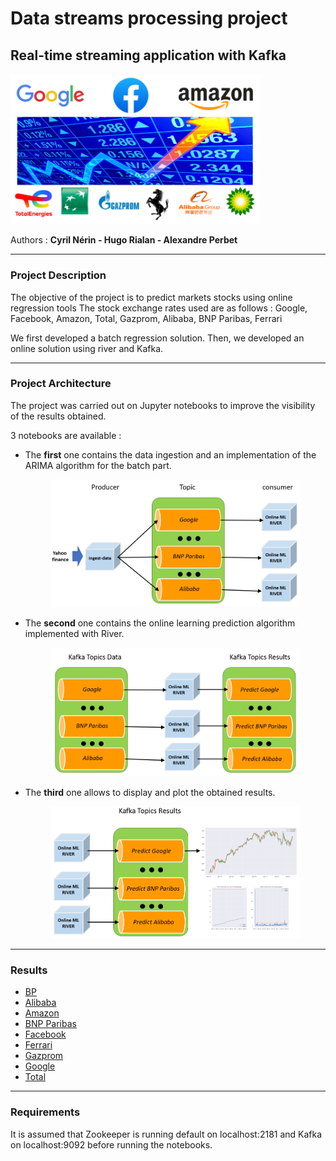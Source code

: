# Data streams processing project

## Real-time streaming application with Kafka 

<img src="Google_Facebook_Amazon.PNG" width="400"></img>

Authors : __Cyril Nérin - Hugo Rialan - Alexandre Perbet__

--- 
### Project Description 
The objective of the project is to predict markets stocks using online regression tools
The stock exchange rates used are as follows : Google, Facebook, Amazon, Total, Gazprom, Alibaba, BNP Paribas, Ferrari

We first developed a batch regression solution. Then, we developed an online solution using river and Kafka.

--- 
### Project Architecture

The project was carried out on Jupyter notebooks to improve the visibility of the results obtained. 

3 notebooks are available : 

- The **first** one contains the data ingestion and an implementation of the ARIMA algorithm for the batch part.
  <div align="center">
  <img src="Archi_KAFKA.PNG" width="400"></img>
  </div>
  
- The **second** one contains the online learning prediction algorithm implemented with River.
  <div align="center">
  <img src="Archi_KAFKA_2.PNG" width="400"></img>
  </div>
- The **third** one allows to display and plot the obtained results.
  <div align="center">
  <img src="Archi_KAFKA_3.PNG" width="400"></img>
  </div>
  
 --- 
### Results 

- [BP](https://hrialan.github.io/m2ds-data-stream-project/HTML/3-BP__NERIN_PERBET_RIALAN__Datastream_sujet_5__Plot.html)
- [Alibaba](https://hrialan.github.io/m2ds-data-stream-project/HTML/3-alibaba__NERIN_PERBET_RIALAN__Datastream_sujet_5__Plot.html)
- [Amazon](https://hrialan.github.io/m2ds-data-stream-project/HTML/3-amazon__NERIN_PERBET_RIALAN__Datastream_sujet_5__Plot.html)
- [BNP Paribas](https://hrialan.github.io/m2ds-data-stream-project/HTML/3-bnp_paribas__NERIN_PERBET_RIALAN__Datastream_sujet_5__Plot.html)
- [Facebook](https://hrialan.github.io/m2ds-data-stream-project/HTML/3-facebook__NERIN_PERBET_RIALAN__Datastream_sujet_5__Plot.html)
- [Ferrari](https://hrialan.github.io/m2ds-data-stream-project/HTML/3-ferrari__NERIN_PERBET_RIALAN__Datastream_sujet_5__Plot.html)
- [Gazprom](https://hrialan.github.io/m2ds-data-stream-project/HTML/3-gazprom__NERIN_PERBET_RIALAN__Datastream_sujet_5__Plot.html)
- [Google](https://hrialan.github.io/m2ds-data-stream-project/HTML/3-google__NERIN_PERBET_RIALAN__Datastream_sujet_5__Plot.html)
- [Total](https://hrialan.github.io/m2ds-data-stream-project/HTML/3-total__NERIN_PERBET_RIALAN__Datastream_sujet_5__Plot.html)

 --- 
### Requirements

It is assumed that Zookeeper is running default on localhost:2181 and Kafka on localhost:9092 before running the notebooks.
